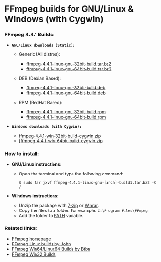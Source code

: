 FFmpeg builds for GNU/Linux & Windows (with Cygwin) 
===================================================

### FFmpeg 4.4.1 Builds:

  * **`GNU/Linux downloads (Static):`**
  
    * Generic (All distros):
    
      * [ffmpeg-4.4.1-linux-gnu-32bit-build.tar.bz2](https://github.com/q3aql/ffmpeg-builds/releases/download/v4.4.1/ffmpeg-4.4.1-linux-gnu-32bit-build.tar.bz2)
      * [ffmpeg-4.4.1-linux-gnu-64bit-build.tar.bz2](https://github.com/q3aql/ffmpeg-builds/releases/download/v4.4.1/ffmpeg-4.4.1-linux-gnu-64bit-build.tar.bz2)
     
     * DEB (Debian Based):
     
       * [ffmpeg-4.4.1-linux-gnu-32bit-build.deb](https://github.com/q3aql/ffmpeg-builds/releases/download/v4.4.1/ffmpeg-4.4.1-linux-gnu-32bit-build.deb)
       * [ffmpeg-4.4.1-linux-gnu-64bit-build.deb](https://github.com/q3aql/ffmpeg-builds/releases/download/v4.4.1/ffmpeg-4.4.1-linux-gnu-64bit-build.deb)
       
     * RPM (RedHat Based):
     
       * [ffmpeg-4.4.1-linux-gnu-32bit-build.rpm](https://github.com/q3aql/ffmpeg-builds/releases/download/v4.4.1/ffmpeg-4.4.1-linux-gnu-32bit-build.rpm)
       * [ffmpeg-4.4.1-linux-gnu-64bit-build.rpm](https://github.com/q3aql/ffmpeg-builds/releases/download/v4.4.1/ffmpeg-4.4.1-linux-gnu-64bit-build.rpm)
       
  * **`Windows downloads (with Cygwin):`**
  
    * [ffmpeg-4.4.1-win-32bit-build-cygwin.zip](https://github.com/q3aql/ffmpeg-builds/releases/download/v4.4.1/ffmpeg-4.4.1-win-32bit-build-cygwin.zip)
    * [[ffmpeg-4.4.1-win-64bit-build-cygwin.zip](https://github.com/q3aql/ffmpeg-builds/releases/download/v4.4.1/ffmpeg-4.4.1-win-64bit-build-cygwin.zip)

### How to install:

  * **GNU/Linux instructions:**
  
    * Open the terminal and type the following command:
    
      ```shell
      $ sudo tar jxvf ffmpeg-4.4.1-linux-gnu-[arch]-build1.tar.bz2 -C /
      ````
      
  * **Windows instructions:**
  
    * Unzip the package with [7-zip](http://www.7-zip.org/) or [Winrar](http://www.rarlab.com/).
    * Copy the files to a folder. For example: `C:\Program Files\FFmpeg`
    * Add the folder to [PATH](https://www.google.es/search?q=add+folder+to+PATH+on+Windows) variable.

### Related links:

  * [FFmpeg homepage](https://ffmpeg.org/)
  * [FFmpeg Linux builds by John](https://johnvansickle.com/ffmpeg/)
  * [FFmpeg Win64/Linux64 Builds by Btbn](https://github.com/BtbN/FFmpeg-Builds)
  * [FFmpeg Win32 Builds](https://github.com/sudo-nautilus/FFmpeg-Builds-Win32)

